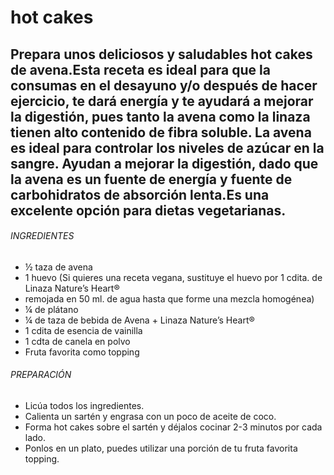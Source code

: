 # hot cakes
## Prepara unos deliciosos y saludables hot cakes de avena.Esta receta es ideal para que la consumas en el desayuno y/o después de hacer ejercicio, te dará energía y te ayudará a mejorar la digestión, pues tanto la avena como la linaza tienen alto contenido de fibra soluble. La avena es ideal para  controlar los niveles de azúcar en la sangre. Ayudan a mejorar la digestión, dado que la avena es un fuente de energía y fuente de carbohidratos de absorción lenta.Es una excelente opción para dietas vegetarianas.
###### INGREDIENTES
- ½ taza de avena
- 1 huevo (Si quieres una receta vegana, sustituye el huevo por 1 cdita. de Linaza Nature’s Heart®
- remojada en 50 ml. de agua hasta que forme una mezcla homogénea)
- ¼ de plátano
- ¼ de taza de bebida de Avena + Linaza Nature’s Heart®
- 1 cdita de esencia de vainilla
- 1 cdta de canela en polvo
- Fruta favorita como topping
###### PREPARACIÓN
- Licúa todos los ingredientes.
- Calienta un sartén y engrasa con un poco de aceite de coco.
- Forma hot cakes sobre el sartén y déjalos cocinar 2-3 minutos por cada lado.
- Ponlos en un plato, puedes utilizar una porción de tu fruta favorita topping. 